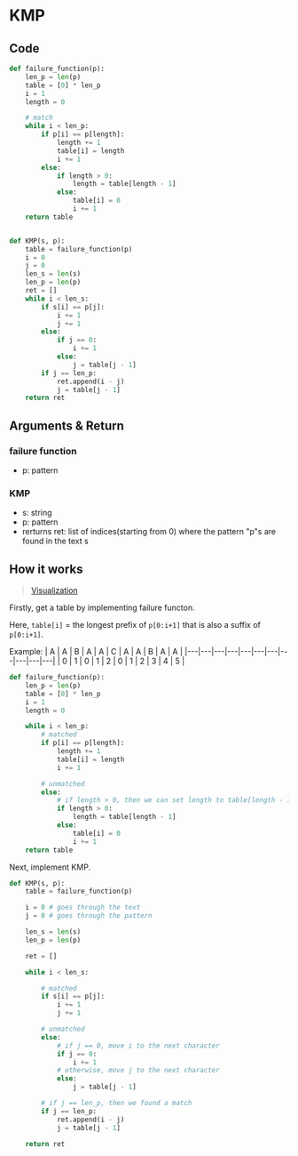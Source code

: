 # KMP

## Code

```python
def failure_function(p):
    len_p = len(p)
    table = [0] * len_p
    i = 1
    length = 0

    # match
    while i < len_p:
        if p[i] == p[length]:
            length += 1
            table[i] = length
            i += 1
        else:
            if length > 0:
                length = table[length - 1]
            else:
                table[i] = 0
                i += 1
    return table


def KMP(s, p):
    table = failure_function(p)
    i = 0
    j = 0
    len_s = len(s)
    len_p = len(p)
    ret = []
    while i < len_s:
        if s[i] == p[j]:
            i += 1
            j += 1
        else:
            if j == 0:
                i += 1
            else:
                j = table[j - 1]
        if j == len_p:
            ret.append(i - j)
            j = table[j - 1]
    return ret
```

## Arguments & Return

### failure function

- p: pattern

### KMP

- s: string
- p: pattern
- rerturns ret: list of indices(starting from 0) where the pattern "p"s are found in the text s

## How it works
> [Visualization](https://cmps-people.ok.ubc.ca/ylucet/DS/KnuthMorrisPratt.html)

Firstly, get a table by implementing failure functon.

Here, `table[i]` = the longest prefix of `p[0:i+1]` that is also a suffix of `p[0:i+1]`. 

Example:
| A | A | B | A | A | C | A | A | B | A | A |
|---|---|---|---|---|---|---|---|---|---|---|
| 0 | 1 | 0 | 1 | 2 | 0 | 1 | 2 | 3 | 4 | 5 |

```python
def failure_function(p):
    len_p = len(p)
    table = [0] * len_p
    i = 1
    length = 0

    while i < len_p:
        # matched
        if p[i] == p[length]:
            length += 1
            table[i] = length
            i += 1

        # unmatched
        else:
            # if length > 0, then we can set length to table[length - 1] since the longest prefix of p[0:length] is also a suffix of p[0:length]
            if length > 0:
                length = table[length - 1]
            else:
                table[i] = 0
                i += 1
    return table
```

Next, implement KMP.

```python
def KMP(s, p):
    table = failure_function(p)

    i = 0 # goes through the text
    j = 0 # goes through the pattern

    len_s = len(s)
    len_p = len(p)

    ret = []

    while i < len_s:

        # matched
        if s[i] == p[j]:
            i += 1
            j += 1

        # unmatched
        else:
            # if j == 0, move i to the next character
            if j == 0:
                i += 1
            # otherwise, move j to the next character
            else:
                j = table[j - 1]

        # if j == len_p, then we found a match
        if j == len_p:
            ret.append(i - j)
            j = table[j - 1]

    return ret
```